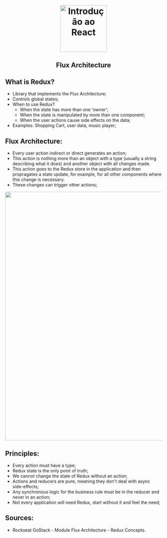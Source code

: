 <h1 align="center">
  <img 
    alt="Introdução ao React" src="https://user-images.githubusercontent.com/54601930/79169629-4c466d00-7dc3-11ea-8075-a2644b91f42d.png" 
    width="150px"
  />
</h1>
<h2 align="center">
  Flux Architecture
</h2>

## What is Redux?
- Library that implements the Flux Architecture;
- Controls global states;
- When to use Redux?
  - When the state has more than one 'owner';
  - When the state is manipulated by more than one component;
  - When the user actions cause side effects on the data;
- Examples: Shopping Cart, user data, music player;

## Flux Architecture:
- Every user action indirect or direct generates an action;
- This action is nothing more than an object with a type (usually a string describing what it does) and another object with all changes made. 
- This action goes to the Redux store in the application and then propragates a state update, for example, for all other components where this change is necessary.
- These changes can trigger other actions; 

<p align="center">
  <img src="https://user-images.githubusercontent.com/54601930/79166960-ad1e7700-7dbc-11ea-84f8-9e24688ced52.png" width="800px">
</p>

## Principles:
- Every action must have a type;
- Redux state is the only point of truth;
- We cannot change the state of Redux without an action;
- Actions and reducers are pure, meaning they don't deal with async side-effects;
- Any synchronous logic for the business rule must be in the reducer and never in an action;
- Not every application will need Redux, start without it and feel the need;


## Sources:
- Rockseat GoStack - Module Flux Architecture - Redux Concepts.